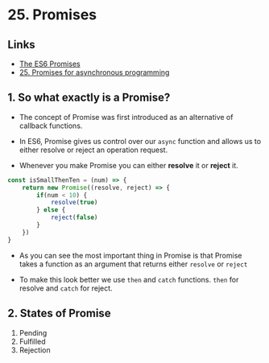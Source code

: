 # 25. Promises

## Links

- [The ES6 Promises](https://codeburst.io/the-es6-promises-87a979ab27e4)
- [25. Promises for asynchronous programming](https://exploringjs.com/es6/ch_promises.html#sec_overview-promises)

## 1. So what exactly is a Promise?

- The concept of Promise was first introduced as an alternative of callback functions.

- In ES6, Promise gives us control over our `async` function and allows us to either resolve or reject an operation request.

- Whenever you make Promise you can either **resolve** it or **reject** it.

```js
const isSmallThenTen = (num) => {
    return new Promise((resolve, reject) => {
        if(num < 10) {
            resolve(true)
        } else {
            reject(false)
        }
    })
}
```

- As you can see the most important thing in Promise is that Promise takes a function as an argument that returns either `resolve` or `reject`

- To make this look better we use `then` and `catch` functions. `then` for resolve and `catch` for reject.

## 2. States of Promise

1. Pending
2. Fulfilled
3. Rejection
